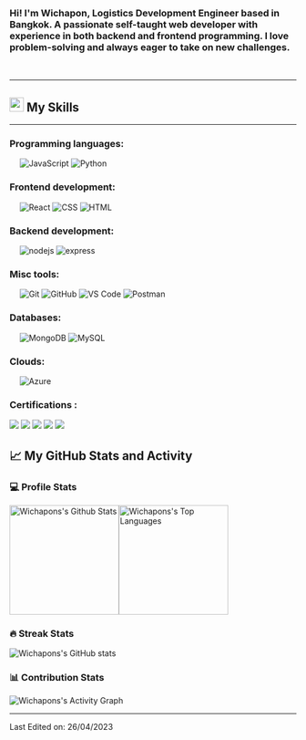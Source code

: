 
&emsp;
<h3 align="left">Hi! I'm Wichapon, Logistics Development Engineer based in Bangkok. A passionate self-taught web developer with experience in both backend and frontend programming. I love problem-solving and always eager to take on new challenges.</h3>
&emsp;

-------------------

## <img src="https://media2.giphy.com/media/QssGEmpkyEOhBCb7e1/giphy.gif?cid=ecf05e47a0n3gi1bfqntqmob8g9aid1oyj2wr3ds3mg700bl&rid=giphy.gif" width ="25"> My Skills

-------------------
### Programming languages:
&emsp;
![JavaScript](https://img.shields.io/badge/-JavaScript-000?&logo=JavaScript) 
![Python](https://img.shields.io/badge/-Python-000?&logo=Python)

### Frontend development:
&emsp;
![React](https://img.shields.io/badge/-React-000?&logo=React)
![CSS](https://img.shields.io/badge/-CSS-000?&logo=CSS3)
![HTML](https://img.shields.io/badge/-HTML-000?&logo=HTML5)

### Backend development:
&emsp;
![nodejs](https://img.shields.io/badge/Node.js--000?&logo=node.js)
![express](https://img.shields.io/badge/Express.js-000?logo=express.js)

### Misc tools:
&emsp;
![Git](https://img.shields.io/badge/-Git-000?&logo=Git)
![GitHub](https://img.shields.io/badge/-GitHub-000?&logo=GitHub)
![VS Code](https://img.shields.io/badge/-VS%20Code-000?&logo=Visual-Studio-Code)
![Postman](https://img.shields.io/badge/-Postman-000?&logo=Postman)

### Databases:
&emsp;
![MongoDB](https://img.shields.io/badge/-MongoDB-000?&logo=MongoDB)
![MySQL](https://img.shields.io/badge/-MySQL-000?&logo=MySQL)

### Clouds:
&emsp;
![Azure](https://img.shields.io/badge/-Azure-blue?&logo=Microsoft-Azure)

### Certifications :
[![](https://img.shields.io/badge/Azure%20fundamentals-gray?style=for-the-badge)](https://www.credly.com/badges/e3699a5d-e4e1-4902-9069-2c9aed6515cf) 
[![](https://img.shields.io/badge/Azure%20Data%20Fundamentals-blue?style=for-the-badge)](https://www.credly.com/badges/cf0d017b-f5a2-4d7e-a9bc-e52afd1ac571)
[![](https://img.shields.io/badge/Azure%20ai%20fundamentals-darkgreen?style=for-the-badge)](https://www.credly.com/badges/5b93b7fa-dead-4f29-9f27-ddb9214adb7e)
[![](https://img.shields.io/badge/Azure%20Security%20Fundamentals-brown?style=for-the-badge)](https://www.credly.com/badges/7af04645-834a-4634-a576-98cbb4d3f06b)
[![](https://img.shields.io/badge/Azure%20Power%20Platform%20Fundamentals-purple?style=for-the-badge)](https://github.com/Aryagm/Aryagm/blob/main/Certificates/Data%20Science%20Toolbox%20-%20I-1.jpg)


## 📈 My GitHub Stats and Activity

### 💻 Profile Stats

<img alt="Wichapons's Github Stats" src="https://github-readme-stats-sigma-five.vercel.app/api/?username=wichapons&show_icons=true&include_all_commits=true&count_private=true&theme=react&hide_border=true&bg_color=1F222E&title_color=F85D7F&icon_color=F8D866" height="192px"/><img alt="Wichapons's Top Languages" src="https://github-readme-stats-sigma-five.vercel.app/api/top-langs/?username=wichapons&langs_count=8&layout=compact&theme=react&hide_border=true&bg_color=1F222E&title_color=F85D7F&icon_color=F8D866" height="192px"/>


### 🔥 Streak Stats

![Wichapons's GitHub stats](https://github-readme-streak-stats.herokuapp.com/?user=wichapons&theme=tokyonight)

### 📊 Contribution Stats

<img alt="Wichapons's Activity Graph" src="https://github-readme-activity-graph.cyclic.app/graph/?username=wichapons&bg_color=1F222E&color=F8D866&line=F85D7F&point=FFFFFF&hide_border=true" />

------
Last Edited on: 26/04/2023
